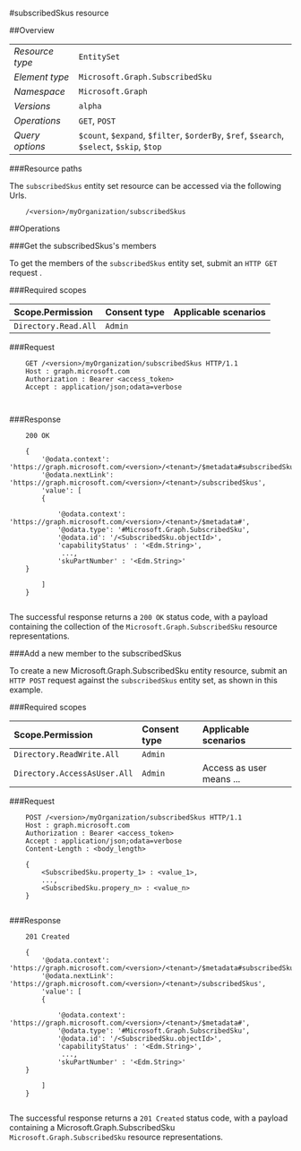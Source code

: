 #subscribedSkus resource

 



##Overview

|  |  | 
| :-- | :-- | 
| _Resource type_ | `EntitySet` | 
| _Element type_ | `Microsoft.Graph.SubscribedSku` | 
| _Namespace_ | `Microsoft.Graph` | 
| _Versions_ | `alpha` | 
| _Operations_ | `GET`, `POST` | 
| _Query options_ | `$count`, `$expand`, `$filter`, `$orderBy`, `$ref`, `$search`, `$select`, `$skip`, `$top` | 


###Resource paths

The `subscribedSkus` entity set resource can be accessed via the following Urls. 

```
	/<version>/myOrganization/subscribedSkus
```





##Operations

###Get the subscribedSkus's members

To get the members of the `subscribedSkus` entity set, submit an `HTTP GET` request .  

###Required scopes

| Scope.Permission | Consent type | Applicable scenarios | 
| :-- | :-- | :-- | 
| `Directory.Read.All` | `Admin` |  | 
###Request

```
	GET /<version>/myOrganization/subscribedSkus HTTP/1.1
	Host : graph.microsoft.com
	Authorization : Bearer <access_token>
	Accept : application/json;odata=verbose
	
	
```

###Response

```
	200 OK
	
	{
		'@odata.context': 'https://graph.microsoft.com/<version>/<tenant>/$metadata#subscribedSkus',
		'@odata.nextLink': 'https://graph.microsoft.com/<version>/<tenant>/subscribedSkus',
		'value': [ 
		{
	
			'@odata.context': 'https://graph.microsoft.com/<version>/<tenant>/$metadata#',
			'@odata.type': '#Microsoft.Graph.SubscribedSku',
			'@odata.id': '/<SubscribedSku.objectId>',
			'capabilityStatus' : '<Edm.String>',
			 ...,
			'skuPartNumber' : '<Edm.String>'
	}
	
		]
	}
	
```

The successful response returns a `200 OK` status code, with a payload containing the collection of the `Microsoft.Graph.SubscribedSku` resource representations. 

###Add a new member to the subscribedSkus

To create a new Microsoft.Graph.SubscribedSku entity resource, submit an `HTTP POST` request against the `subscribedSkus` entity set, as shown in this example. 

###Required scopes

| Scope.Permission | Consent type | Applicable scenarios | 
| :-- | :-- | :-- | 
| `Directory.ReadWrite.All` | `Admin` |  | 
| `Directory.AccessAsUser.All` | `Admin` | Access as user means ... | 
###Request

```
	POST /<version>/myOrganization/subscribedSkus HTTP/1.1
	Host : graph.microsoft.com
	Authorization : Bearer <access_token>
	Accept : application/json;odata=verbose
	Content-Length : <body_length>
	
	{
		<SubscribedSku.property_1> : <value_1>,
		...,
		<SubscribedSku.propery_n> : <value_n>
	}
	
```

###Response

```
	201 Created
	
	{
		'@odata.context': 'https://graph.microsoft.com/<version>/<tenant>/$metadata#subscribedSkus',
		'@odata.nextLink': 'https://graph.microsoft.com/<version>/<tenant>/subscribedSkus',
		'value': [ 
		{
	
			'@odata.context': 'https://graph.microsoft.com/<version>/<tenant>/$metadata#',
			'@odata.type': '#Microsoft.Graph.SubscribedSku',
			'@odata.id': '/<SubscribedSku.objectId>',
			'capabilityStatus' : '<Edm.String>',
			 ...,
			'skuPartNumber' : '<Edm.String>'
	}
	
		]
	}
	
```

The successful response returns a `201 Created` status code, with a payload containing a Microsoft.Graph.SubscribedSku `Microsoft.Graph.SubscribedSku` resource representations. 



